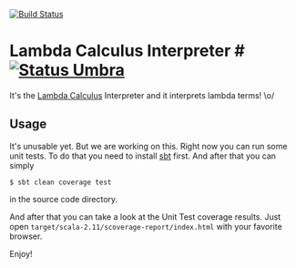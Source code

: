 [![Build Status](https://travis-ci.org/rexim/lambda-calculus.svg?branch=master)](https://travis-ci.org/rexim/lambda-calculus)

# Lambda Calculus Interpreter # [![Status Umbra](https://img.shields.io/badge/status-umbra-red.svg)](https://github.com/ForNeVeR/andivionian-status-classifier)

It's the [Lambda Calculus][wiki-lambda-calculus] Interpreter and it
interprets lambda terms! \o/

## Usage ##

It's unusable yet. But we are working on this. Right now you can run
some unit tests. To do that you need to install [sbt][scala-sbt]
first. And after that you can simply

    $ sbt clean coverage test

in the source code directory.

And after that you can take a look at the Unit Test coverage
results. Just open `target/scala-2.11/scoverage-report/index.html`
with your favorite browser.

Enjoy!

[wiki-lambda-calculus]: https://en.wikipedia.org/wiki/Lambda_calculus
[scala-sbt]: http://www.scala-sbt.org/
